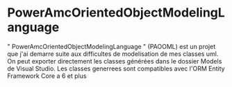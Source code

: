 # PowerAmcOrientedObjectModelingLanguage
" PowerAmcOrientedObjectModelingLanguage " (PAOOML) est un projet que j'ai demarre suite aux difficultes de modelisation de mes classes uml.  On peut exporter directement les classes générées dans le dossier Models de Visual Studio. Les classes generrees sont compatibles avec l'ORM Entity Framework Core a 6 et plus
